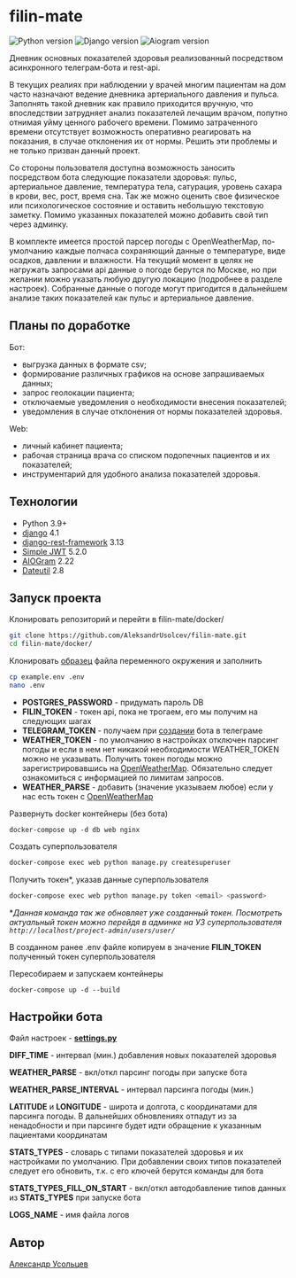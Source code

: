 # filin-mate
![Python version](https://img.shields.io/badge/python-3.9-yellow) ![Django version](https://img.shields.io/badge/django-4.1-red) ![Aiogram version](https://img.shields.io/badge/aiogram-2.22-blue)

Дневник основных показателей здоровья реализованный посредством асинхронного телеграм-бота и rest-api.

В текущих реалиях при наблюдении у врачей многим пациентам на дом часто назначают ведение дневника артериального давления и пульса. Заполнять такой дневник как правило приходится вручную, что впоследствии затрудняет анализ показателей лечащим врачом, попутно отнимая уйму ценного рабочего времени. Помимо затраченного времени отсутствует возможность оперативно реагировать на показания, в случае отклонения их от нормы. Решить эти проблемы и не только призван данный проект.

Со стороны пользователя доступна возможность заносить посредством бота следующие показатели здоровья: пульс, артериальное давление, температура тела, сатурация, уровень сахара в крови, вес, рост, время сна. Так же можно оценить свое физическое или психологическое состояние и оставить небольшую текстовую заметку. Помимо указанных показателей можно добавить свой тип через админку.

В комплекте имеется простой парсер погоды с OpenWeatherMap, по-умолчанию каждые полчаса сохраняющий данные о температуре, виде осадков, давлении и влажности. На текущий момент в целях не нагружать запросами api данные о погоде берутся по Москве, но при желании можно указать любую другую локацию (подробнее в разделе настроек). Собранные данные о погоде могут пригодится в дальнейшем анализе таких показателей как пульс и артериальное давление.

## Планы по доработке

Бот:
- выгрузка данных в формате csv;
- формирование различных графиков на основе запрашиваемых данных;
- запрос геолокации пациента;
- отключаемые уведомления о необходимости внесения показателей;
- уведомления в случае отклонения от нормы показателей здоровья.

Web:
- личный кабинет пациента;
- рабочая страница врача со списком подопечных пациентов и их показателей;
- инструментарий для удобного анализа показателей здоровья.

## Технологии

- Python 3.9+
- [django](https://github.com/django/django) 4.1
- [django-rest-framework](https://github.com/encode/django-rest-framework)
  3.13
- [Simple JWT](https://github.com/jazzband/djangorestframework-simplejwt) 5.2.0
- [AIOGram](https://github.com/aiogram/aiogram) 2.22
- [Dateutil](https://github.com/dateutil/dateutil) 2.8

## Запуск проекта

Клонировать репозиторий и перейти в filin-mate/docker/

```bash
git clone https://github.com/AleksandrUsolcev/filin-mate.git
cd filin-mate/docker/
``` 

Клонировать [образец](/docker/example.env) файла переменного окружения и заполнить

```bash
cp example.env .env
nano .env
``` 

- **POSTGRES_PASSWORD** - придумать пароль DB
- **FILIN_TOKEN** - токен api, пока не трогаем, его мы получим на следующих шагах
- **TELEGRAM_TOKEN** - получаем при [создании](https://telegram.me/BotFather) бота в телеграме
- **WEATHER_TOKEN** - по умолчанию в настройках отключен парсинг погоды и если в нем нет никакой необходимости WEATHER_TOKEN можно не указывать. Получить токен погоды можно зарегистрировавшись на [OpenWeatherMap](https://openweathermap.org/). Обязательно следует ознакомиться с информацией по лимитам запросов.
- **WEATHER_PARSE** - добавить (значение указываем любое) если у нас есть токен с [OpenWeatherMap](https://openweathermap.org/)

Развернуть docker контейнеры (без бота)

```
docker-compose up -d db web nginx
``` 

Создать суперпользователя

```bash
docker-compose exec web python manage.py createsuperuser
```

Получить токен*, указав данные суперпользователя

```bash
docker-compose exec web python manage.py token <email> <password>
``` 

**Данная команда так же обновляет уже созданный токен. Посмотреть актуальный токен можно перейдя в админке на УЗ суперпользователя `http://localhost/project-admin/users/user/`*

В созданном ранее .env файле копируем в значение **FILIN_TOKEN** полученный токен суперпользователя

Пересобираем и запускаем контейнеры

```
docker-compose up -d --build
``` 

## Настройки бота

Файл настроек - **[settings.py](/telegram_bot/settings.py)**

**DIFF_TIME** - интервал (мин.) добавления новых показателей здоровья

**WEATHER_PARSE** - вкл/откл парсинг погоды при запуске бота

**WEATHER_PARSE_INTERVAL** - интервал парсинга погоды (мин.)

**LATITUDE** и **LONGITUDE** - широта и долгота, с координатами для парсинга погоды. В дальнейших обновлениях отпадут из за ненадобности и при парсинге будет идти обращение к указанным пациентами координатам

**STATS_TYPES** - словарь с типами показателей здоровья и их настройками по умолчанию. При добавлении своих типов показателей следует его обновить, т.к. с его ключей берутся команды для бота

**STATS_TYPES_FILL_ON_START** - вкл/откл автодобавление типов данных из **STATS_TYPES** при запуске бота

**LOGS_NAME** - имя файла логов

## Автор

[Александр Усольцев](https://github.com/AleksandrUsolcev)
